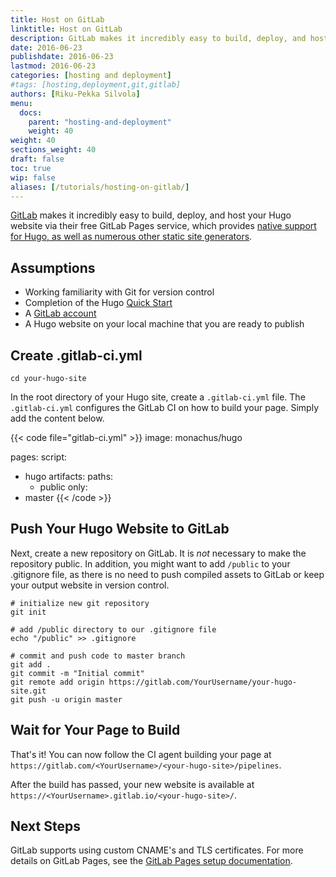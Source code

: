 ```yaml
---
title: Host on GitLab
linktitle: Host on GitLab
description: GitLab makes it incredibly easy to build, deploy, and host your Hugo website via their free GitLab Pages service, which provides native support for Hugo.
date: 2016-06-23
publishdate: 2016-06-23
lastmod: 2016-06-23
categories: [hosting and deployment]
#tags: [hosting,deployment,git,gitlab]
authors: [Riku-Pekka Silvola]
menu:
  docs:
    parent: "hosting-and-deployment"
    weight: 40
weight: 40
sections_weight: 40
draft: false
toc: true
wip: false
aliases: [/tutorials/hosting-on-gitlab/]
---
```


[GitLab](https://gitlab.com/) makes it incredibly easy to build, deploy, and host your Hugo website via their free GitLab Pages service, which provides [native support for Hugo, as well as numerous other static site generators](https://gitlab.com/pages/hugo).

## Assumptions

* Working familiarity with Git for version control
* Completion of the Hugo [Quick Start][]
* A [GitLab account](https://gitlab.com/users/sign_in)
* A Hugo website on your local machine that you are ready to publish

## Create .gitlab-ci.yml

```
cd your-hugo-site
```

In the root directory of your Hugo site, create a `.gitlab-ci.yml` file. The `.gitlab-ci.yml` configures the GitLab CI on how to build your page. Simply add the content below.

{{< code file="gitlab-ci.yml" >}}
image: monachus/hugo

pages:
  script:
  - hugo
  artifacts:
    paths:
    - public
  only:
  - master
{{< /code >}}

## Push Your Hugo Website to GitLab

Next, create a new repository on GitLab. It is *not* necessary to make the repository public. In addition, you might want to add `/public` to your .gitignore file, as there is no need to push compiled assets to GitLab or keep your output website in version control.

```
# initialize new git repository
git init

# add /public directory to our .gitignore file
echo "/public" >> .gitignore

# commit and push code to master branch
git add .
git commit -m "Initial commit"
git remote add origin https://gitlab.com/YourUsername/your-hugo-site.git
git push -u origin master
```

## Wait for Your Page to Build

That's it! You can now follow the CI agent building your page at `https://gitlab.com/<YourUsername>/<your-hugo-site>/pipelines`.

After the build has passed, your new website is available at `https://<YourUsername>.gitlab.io/<your-hugo-site>/`.

## Next Steps

GitLab supports using custom CNAME's and TLS certificates. For more details on GitLab Pages, see the [GitLab Pages setup documentation](https://about.gitlab.com/2016/04/07/gitlab-pages-setup/).

[Quick Start]: /getting-started/quick-start/
